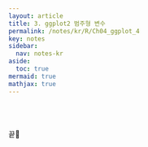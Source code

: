 ```yaml
---
layout: article
title: 3. ggplot2 범주형 변수
permalink: /notes/kr/R/Ch04_ggplot_4
key: notes
sidebar:
  nav: notes-kr
aside:
  toc: true
mermaid: true
mathjax: true
---
```






<br><br><br>
끝🙂
<br><br><br>
